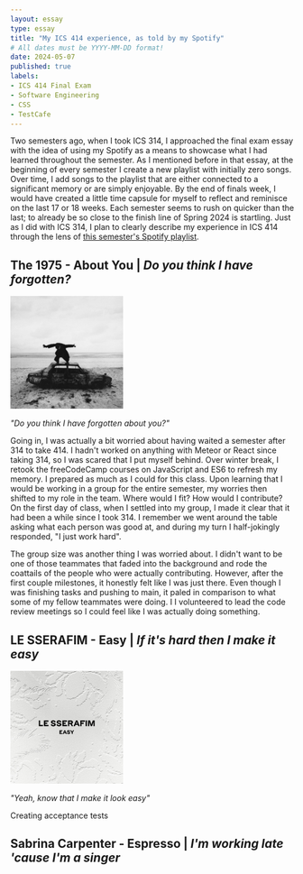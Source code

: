 ```yaml
---
layout: essay
type: essay
title: "My ICS 414 experience, as told by my Spotify"
# All dates must be YYYY-MM-DD format!
date: 2024-05-07
published: true
labels:
- ICS 414 Final Exam
- Software Engineering
- CSS
- TestCafe
---
```


Two semesters ago, when I took ICS 314, I approached the final exam essay with the idea of using my Spotify as a means to showcase what I had learned throughout the semester. As I mentioned before in that essay, at the beginning of every semester I create a new playlist with initially zero songs. Over time, I add songs to the playlist that are either connected to a significant memory or are simply enjoyable. By the end of finals week, I would have created a little time capsule for myself to reflect and reminisce on the last 17 or 18 weeks. Each semester seems to rush on quicker than the last; to already be so close to the finish line of Spring 2024 is startling. Just as I did with ICS 314, I plan to clearly describe my experience in ICS 414 through the lens of [this semester's Spotify playlist](https://open.spotify.com/playlist/0sXG4xCugakEbUZtkwqiaG?si=b6e7a1e741634bed).

## The 1975 - About You | _Do you think I have forgotten?_
<img src="../img/1975-bfiafl.jpg" class="float-start pe-3 pt-2" width="200px" alt="The 1975 - Being Funny in a Foreign Language album cover">

_"Do you think I have forgotten about you?"_

Going in, I was actually a bit worried about having waited a semester after 314 to take 414. I hadn't worked on anything with Meteor or React since taking 314, so I was scared that I put myself behind. Over winter break, I retook the freeCodeCamp courses on JavaScript and ES6 to refresh my memory. I prepared as much as I could for this class. Upon learning that I would be working in a group for the entire semester, my worries then shifted to my role in the team. Where would I fit? How would I contribute? On the first day of class, when I settled into my group, I made it clear that it had been a while since I took 314. I remember we went around the table asking what each person was good at, and during my turn I half-jokingly responded, "I just work hard". 

The group size was another thing I was worried about. I didn't want to be one of those teammates that faded into the background and rode the coattails of the people who were actually contributing. However, after the first couple milestones, it honestly felt like I was just there. Even though I was finishing tasks and pushing to main, it paled in comparison to what some of my fellow teammates were doing. I I volunteered to lead the code review meetings so I could feel like I was actually doing something.

## LE SSERAFIM - Easy | _If it's hard then I make it easy_ 
<img src="../img/le-sserafim-easy.jpg" class="float-start pe-3 pt-2" width="200px" alt="LE SSERAFIM - Easy EP cover">

_"Yeah, know that I make it look easy"_

Creating acceptance tests

## Sabrina Carpenter - Espresso | _I'm working late 'cause I'm a singer_

